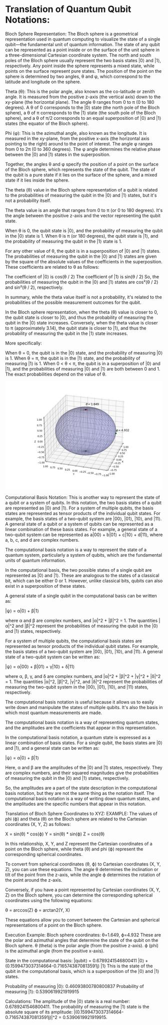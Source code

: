 # Translation of Quantum Qubit Notations:
Bloch Sphere Representation: The Bloch sphere is a geometrical representation used in quantum computing to visualize the state of a single qubit—the fundamental unit of quantum information. The state of any qubit can be represented as a point inside or on the surface of the unit sphere in a three-dimensional Cartesian coordinate system. The north and south poles of the Bloch sphere usually represent the two basis states |0⟩ and |1⟩, respectively. Any point inside the sphere represents a mixed state, while points on the surface represent pure states. The position of the point on the sphere is determined by two angles, θ and φ, which correspond to the latitude and longitude on the sphere.

Theta (θ): This is the polar angle, also known as the co-latitude or zenith angle. It is measured from the positive z-axis (the vertical axis) down to the xy-plane (the horizontal plane). The angle θ ranges from 0 to π (0 to 180 degrees). A θ of 0 corresponds to the |0⟩ state (the north pole of the Bloch sphere), a θ of π corresponds to the |1⟩ state (the south pole of the Bloch sphere), and a θ of π/2 corresponds to an equal superposition of |0⟩ and |1⟩ states (the equator of the Bloch sphere).

Phi (φ): This is the azimuthal angle, also known as the longitude. It is measured in the xy-plane, from the positive x-axis (the horizontal axis pointing to the right) around to the point of interest. The angle φ ranges from 0 to 2π (0 to 360 degrees). The φ angle determines the relative phase between the |0⟩ and |1⟩ states in the superposition.

Together, the angles θ and φ specify the position of a point on the surface of the Bloch sphere, which represents the state of the qubit. The state of the qubit is a pure state if it lies on the surface of the sphere, and a mixed state if it lies inside the sphere.

The theta (θ) value in the Bloch sphere representation of a qubit is related to the probabilities of measuring the qubit in the |0⟩ and |1⟩ states, but it's not a probability itself.

The theta value is an angle that ranges from 0 to π (or 0 to 180 degrees). It's the angle between the positive z-axis and the vector representing the qubit state.

When θ is 0, the qubit state is |0⟩, and the probability of measuring the qubit in the |0⟩ state is 1. When θ is π (or 180 degrees), the qubit state is |1⟩, and the probability of measuring the qubit in the |1⟩ state is 1.

For any other value of θ, the qubit is in a superposition of |0⟩ and |1⟩ states. The probabilities of measuring the qubit in the |0⟩ and |1⟩ states are given by the square of the absolute values of the coefficients in the superposition. These coefficients are related to θ as follows:

The coefficient of |0⟩ is cos(θ / 2)
The coefficient of |1⟩ is sin(θ / 2)
So, the probabilities of measuring the qubit in the |0⟩ and |1⟩ states are cos²(θ / 2) and sin²(θ / 2), respectively.

In summary, while the theta value itself is not a probability, it's related to the probabilities of the possible measurement outcomes for the qubit.

In the Bloch sphere representation, when the theta (θ) value is closer to 0, the qubit state is closer to |0⟩, and thus the probability of measuring the qubit in the |0⟩ state increases. Conversely, when the theta value is closer to π (approximately 3.14), the qubit state is closer to |1⟩, and thus the probability of measuring the qubit in the |1⟩ state increases.

More specifically:

When θ = 0, the qubit is in the |0⟩ state, and the probability of measuring |0⟩ is 1.
When θ = π, the qubit is in the |1⟩ state, and the probability of measuring |1⟩ is 1.
When 0 < θ < π, the qubit is in a superposition of |0⟩ and |1⟩, and the probabilities of measuring |0⟩ and |1⟩ are both between 0 and 1. The exact probabilities depend on the value of θ.

![ Bloch Sphere ](BLOCH-SPHERE.JPG)


Computational Basis Notation: This is another way to represent the state of a qubit or a system of qubits. In this notation, the two basis states of a qubit are represented as |0⟩ and |1⟩. For a system of multiple qubits, the basis states are represented as tensor products of the individual qubit states. For example, the basis states of a two-qubit system are |00⟩, |01⟩, |10⟩, and |11⟩. A general state of a qubit or a system of qubits can be represented as a linear combination of these basis states. For example, a general state of a two-qubit system can be represented as a|00⟩ + b|01⟩ + c|10⟩ + d|11⟩, where a, b, c, and d are complex numbers.


The computational basis notation is a way to represent the state of a quantum system, particularly a system of qubits, which are the fundamental units of quantum information.

In the computational basis, the two possible states of a single qubit are represented as |0⟩ and |1⟩. These are analogous to the states of a classical bit, which can be either 0 or 1. However, unlike classical bits, qubits can also exist in a superposition of these states.

A general state of a single qubit in the computational basis can be written as:

|ψ⟩ = α|0⟩ + β|1⟩

where α and β are complex numbers, and |α|^2 + |β|^2 = 1. The quantities |α|^2 and |β|^2 represent the probabilities of measuring the qubit in the |0⟩ and |1⟩ states, respectively.

For a system of multiple qubits, the computational basis states are represented as tensor products of the individual qubit states. For example, the basis states of a two-qubit system are |00⟩, |01⟩, |10⟩, and |11⟩. A general state of a two-qubit system can be written as:

|ψ⟩ = α|00⟩ + β|01⟩ + γ|10⟩ + δ|11⟩

where α, β, γ, and δ are complex numbers, and |α|^2 + |β|^2 + |γ|^2 + |δ|^2 = 1. The quantities |α|^2, |β|^2, |γ|^2, and |δ|^2 represent the probabilities of measuring the two-qubit system in the |00⟩, |01⟩, |10⟩, and |11⟩ states, respectively.

The computational basis notation is useful because it allows us to easily write down and manipulate the states of multiple qubits. It's also the basis in which most quantum measurements are made.

The computational basis notation is a way of representing quantum states, and the amplitudes are the coefficients that appear in this representation.

In the computational basis notation, a quantum state is expressed as a linear combination of basis states. For a single qubit, the basis states are |0⟩ and |1⟩, and a general state can be written as:

|ψ⟩ = α|0⟩ + β|1⟩

Here, α and β are the amplitudes of the |0⟩ and |1⟩ states, respectively. They are complex numbers, and their squared magnitudes give the probabilities of measuring the qubit in the |0⟩ and |1⟩ states, respectively.

So, the amplitudes are a part of the state description in the computational basis notation, but they are not the same thing as the notation itself. The computational basis notation is a way of writing down quantum states, and the amplitudes are the specific numbers that appear in this notation.


Translation of Bloch Sphere Coordinates to XYZ:
EXAMPLE: 
The values of phi (ϕ) and theta (θ) on the Bloch sphere are related to the Cartesian coordinates (X, Y, Z) as follows:

X = sin(θ) * cos(ϕ)
Y = sin(θ) * sin(ϕ)
Z = cos(θ)

In this relationship, X, Y, and Z represent the Cartesian coordinates of a point on the Bloch sphere, while theta (θ) and phi (ϕ) represent the corresponding spherical coordinates.

To convert from spherical coordinates (θ, ϕ) to Cartesian coordinates (X, Y, Z), you can use these equations. The angle θ determines the inclination or tilt of the point from the z-axis, while the angle ϕ determines the rotation of the point around the z-axis.

Conversely, if you have a point represented by Cartesian coordinates (X, Y, Z) on the Bloch sphere, you can determine the corresponding spherical coordinates using the following equations:

θ = arccos(Z)
ϕ = arctan2(Y, X)

These equations allow you to convert between the Cartesian and spherical representations of a point on the Bloch sphere.

Execution Example: 
Bloch sphere coordinates: θ=1.649, ϕ=4.932
These are the polar and azimuthal angles that determine the state of the qubit on the Bloch sphere.
θ (theta) is the polar angle (from the positive z-axis).
ϕ (phi) is the azimuthal angle (from the positive x-axis).

State in the computational basis: |qubit⟩ = 0.6789241546800411 |0⟩ + (0.1599473037314664-0.7165743870813591j) |1⟩
This is the state of the qubit in the computational basis, which is a superposition of the |0⟩ and |1⟩ states.

Probability of measuring |0⟩: 0.46093800780800837
Probability of measuring |1⟩: 0.5390619921919915

Calculations:
The amplitude of the |0⟩ state is a real number: 0.6789241546800411.
The probability of measuring the |1⟩ state is the absolute square of its amplitude: |(0.1599473037314664-0.7165743870813591j)|^2 = 0.5390619921919915.
